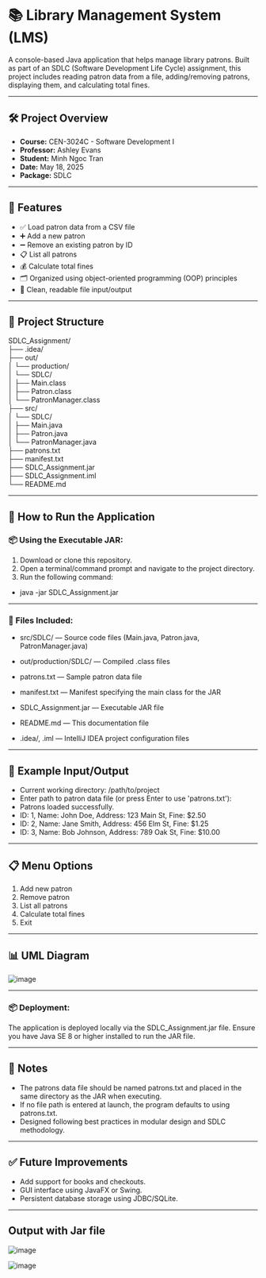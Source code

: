 # 📚 Library Management System (LMS)

A console-based Java application that helps manage library patrons. Built as part of an SDLC (Software Development Life Cycle) assignment, this project includes reading patron data from a file, adding/removing patrons, displaying them, and calculating total fines.

---

## 🛠️ Project Overview

- **Course:** CEN-3024C - Software Development I  
- **Professor:** Ashley Evans  
- **Student:** Minh Ngoc Tran  
- **Date:** May 18, 2025  
- **Package:** SDLC  

---

## 📁 Features

- ✅ Load patron data from a CSV file  
- ➕ Add a new patron  
- ➖ Remove an existing patron by ID  
- 📋 List all patrons  
- 💰 Calculate total fines  
- 🗂 Organized using object-oriented programming (OOP) principles  
- 📄 Clean, readable file input/output

---
## 🧩 Project Structure

SDLC_Assignment/<br>
├── .idea/<br>
├── out/<br>
│ └── production/<br>
│ └── SDLC/<br>
│ ├── Main.class<br>
│ ├── Patron.class<br>
│ └── PatronManager.class<br>
├── src/<br>
│ └── SDLC/<br>
│ ├── Main.java<br>
│ ├── Patron.java<br>
│ └── PatronManager.java<br>
├── patrons.txt<br>
├── manifest.txt<br>
├── SDLC_Assignment.jar<br>
├── SDLC_Assignment.iml<br>
└── README.md<br>

---

## 🚀 How to Run the Application
### 📦 Using the Executable JAR:

1. Download or clone this repository.
2. Open a terminal/command prompt and navigate to the project directory.
3. Run the following command:
 - java -jar SDLC_Assignment.jar



---

### 📜 Files Included:

- src/SDLC/ — Source code files (Main.java, Patron.java, PatronManager.java)

- out/production/SDLC/ — Compiled .class files

- patrons.txt — Sample patron data file

- manifest.txt — Manifest specifying the main class for the JAR

- SDLC_Assignment.jar — Executable JAR file

- README.md — This documentation file

- .idea/, .iml — IntelliJ IDEA project configuration files

---

## 🧪 Example Input/Output

- Current working directory: /path/to/project
- Enter path to patron data file (or press Enter to use 'patrons.txt'): 
- Patrons loaded successfully.
- ID: 1, Name: John Doe, Address: 123 Main St, Fine: $2.50
- ID: 2, Name: Jane Smith, Address: 456 Elm St, Fine: $1.25
- ID: 3, Name: Bob Johnson, Address: 789 Oak St, Fine: $10.00

---

  ## 📋 Menu Options

1. Add new patron  
2. Remove patron  
3. List all patrons  
4. Calculate total fines  
5. Exit

---
## 📊 UML Diagram

![image](https://github.com/user-attachments/assets/7b0b1139-125c-4531-922e-7c0d45f674e8)

---

### 📦 Deployment:

The application is deployed locally via the SDLC_Assignment.jar file. Ensure you have Java SE 8 or higher installed to run the JAR file.

---

## 📌 Notes

- The patrons data file should be named patrons.txt and placed in the same directory as the JAR when executing.
- If no file path is entered at launch, the program defaults to using patrons.txt.
- Designed following best practices in modular design and SDLC methodology.
  
---

## ✅ Future Improvements

- Add support for books and checkouts.
- GUI interface using JavaFX or Swing.
- Persistent database storage using JDBC/SQLite.

---


## Output with Jar file

![image](https://github.com/user-attachments/assets/e9511a34-a324-4d92-8e04-29f030eb4f10)

![image](https://github.com/user-attachments/assets/03d72752-a4d0-4be5-b85a-b9201034a065)


